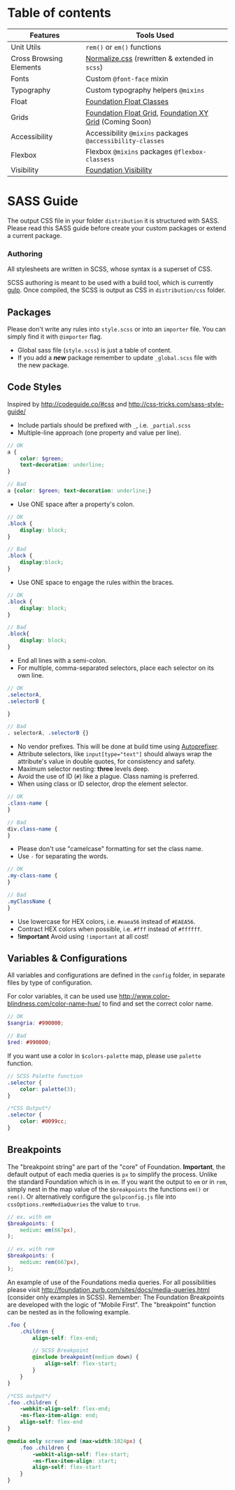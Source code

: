 # Table of contents

Features | Tools Used
------ | -----
Unit Utils| `rem()` or `em()` functions
Cross Browsing Elements|[Normalize.css](https://github.com/necolas/normalize.css) (rewritten & extended in `scss`)
Fonts| Custom `@font-face` mixin
Typography| Custom typography helpers `@mixins`
Float|[Foundation Float Classes](https://foundation.zurb.com/sites/docs/float-classes.html)
Grids|[Foundation Float Grid](https://foundation.zurb.com/sites/docs/grid.html), [Foundation XY Grid](https://foundation.zurb.com/sites/docs/xy-grid.html) (Coming Soon)
Accessibility| Accessibility `@mixins` packages `@accessibility-classes`
Flexbox| Flexbox `@mixins` packages `@flexbox-classess`
Visibility|[Foundation Visibility](https://foundation.zurb.com/sites/docs/visibility.html)

# SASS Guide
The output CSS file in your folder `distribution` it is structured with SASS. Please read this SASS guide before create your custom packages or extend a current package.

### Authoring
All stylesheets are written in SCSS, whose syntax is a superset of CSS.

SCSS authoring is meant to be used with a build tool, which is currently [gulp](http://gulpjs.com).
Once compiled, the SCSS is output as CSS in `distribution/css` folder.

## Packages
Please don't write any rules into `style.scss` or into an `importer` file. You can simply find it with `@importer` flag.
-   Global sass file (`style.scss`) is just a table of content.
-   If you add a ***new*** package remember to update `_global.scss` file with the new package.

## Code Styles
Inspired by <http://codeguide.co/#css> and <http://css-tricks.com/sass-style-guide/>

-   Include partials should be prefixed with `_`, i.e. `_partial.scss`
-   Multiple-line approach (one property and value per line).

```scss
// OK
a {
    color: $green;
    text-decoration: underline;
}

// Bad
a {color: $green; text-decoration: underline;}
```
-   Use ONE space after a property's colon.

```scss
// OK
.block {
    display: block;
}

// Bad
.block {
    display:block;
}
```
-   Use ONE space to engage the rules within the braces.

```scss
// OK
.block {
    display: block;
}

// Bad
.block{
    display: block;
}
```

-   End all lines with a semi-colon.
-   For multiple, comma-separated selectors, place each selector on its own line.

```scss
// OK
.selectorA,
.selectorB {

}

// Bad
. selectorA, .selectorB {}
```
-   No vendor prefixes. This will be done at build time using [Autoprefixer](https://github.com/postcss/autoprefixer).
-   Attribute selectors, like `input[type="text"]` should always wrap the attribute's value in double quotes, for consistency and safety.
-   Maximum selector nesting: **three** levels deep.
-   Avoid the use of ID (`#`) like a plague. Class naming is preferred.
-   When using class or ID selector, drop the element selector.

```scss
// OK
.class-name {
}

// Bad
div.class-name {
}
```
-   Please don't use "camelcase" formatting for set the class name.
-   Use `-` for separating the words.

```scss
// OK
.my-class-name {
}

// Bad
.myClassName {
}
```
-   Use lowercase for HEX colors, i.e. `#eaea56` instead of `#EAEA56`.
-   Contract HEX colors when possible, i.e. `#fff` instead of `#ffffff`.
-   **!important** Avoid using `!important` at all cost!

## Variables & Configurations
All variables and configurations are defined in the `config` folder, in separate files by type of configuration.

For color variables, it can be used use <http://www.color-blindness.com/color-name-hue/> to find and set the correct color name.

```scss
// OK
$sangria: #990000;

// Bad
$red: #990000;
```
If you want use a color in `$colors-palette` map, please use `palette` function.

```scss
// SCSS Palette function
.selector {
    color: palette(3);
}
```

```css
/*CSS Output*/
.selector {
    color: #0099cc;
}
```

## Breakpoints
The "breakpoint string" are part of the "core" of Foundation. **Important**, the default output of each media queries is `px` to simplify the process. Unlike the standard Foundation which is in `em`.
If you want the output to `em` or in `rem`, simply nest in the map value of the `$breakpoints` the functions `em()` or `rem()`.
Or alternatively configure the `gulpconfig.js` file into `cssOptions.remMediaQueries` the value to `true`.

```scss
// ex. with em
$breakpoints: (
    medium: em(667px),
);

// ex. with rem
$breakpoints: (
    medium: rem(667px),
);
```
An example of use of the Foundations media queries.
For all possibilities please visit <http://foundation.zurb.com/sites/docs/media-queries.html> (consider only examples in SCSS).
Remember: The Foundation Breakpoints are developed with the logic of "Mobile First".
The "breakpoint" function can be nested as in the following example.

```scss
.foo {
    .children {
        align-self: flex-end;

        // SCSS Breakpoint
        @include breakpoint(medium down) {
            align-self: flex-start;
        }
    }
}
```
```css
/*CSS output*/
.foo .children {
    -webkit-align-self: flex-end;
    -ms-flex-item-align: end;
    align-self: flex-end
}

@media only screen and (max-width:1024px) {
    .foo .children {
        -webkit-align-self: flex-start;
        -ms-flex-item-align: start;
        align-self: flex-start
    }
}
```

